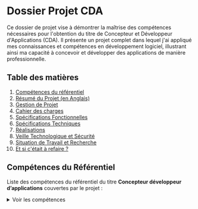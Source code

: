 # Dossier Projet CDA
Ce dossier de projet vise à démontrer la maîtrise des compétences nécessaires pour l'obtention du titre de Concepteur et Développeur d'Applications (CDA). Il présente un projet complet dans lequel j'ai appliqué mes connaissances et compétences en développement logiciel, illustrant ainsi ma capacité à concevoir et développer des applications de manière professionnelle.

## Table des matières

1. [Compétences du référentiel](#competences-details)
2. [Résumé du Projet (en Anglais)](docs/resume/resume.md)
3. [Gestion de Projet](docs/gestion-de-projet/gestion-de-projet.md)
4. [Cahier des charges](docs/cahier-des-charges/cahier-des-charges.md)
5. [Spécifications Fonctionnelles](docs/specifications-fonctionnelles/specifications-fonctionnelles.md)
6. [Spécifications Techniques](docs/specifications-techniques/specifications-techniques.md)
7. [Réalisations](docs/realisations/realisations.md)
8. [Veille Technologique et Sécurité](docs/veille-technologique-et-securite/veille-technologique-et-securite.md)
9. [Situation de Travail et Recherche](docs/situation-de-travail-et-recherche/situation-de-travail-et-recherche.md)
10. [Et si c'était à refaire ?](docs/retrospective/rétrospective.md)


## Compétences du Référentiel

Liste des compétences du référentiel du titre **Concepteur développeur d’applications** couvertes par le projet :

<details id="competences-details">
  <summary>Voir les compétences</summary>

  ![compétences](imgs/cda-compétences.jpg)

</details>
